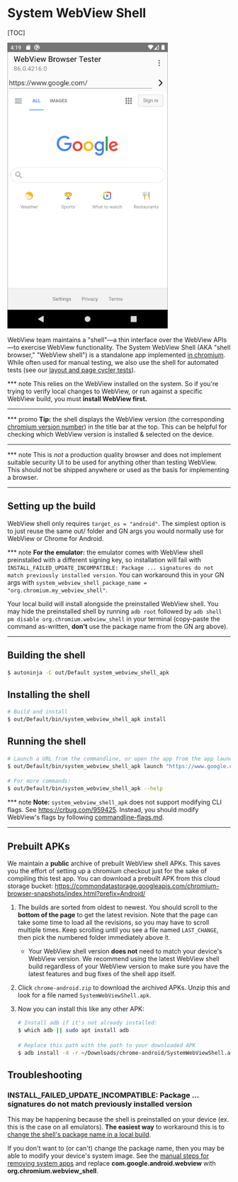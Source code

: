 # System WebView Shell

[TOC]

![WebView Shell](images/webview_shell.png)

WebView team maintains a "shell"—a thin interface over the WebView
APIs—to exercise WebView functionality. The System WebView Shell (AKA
"shell browser," "WebView shell") is a standalone app implemented [in
chromium](/android_webview/tools/system_webview_shell/). While often used for
manual testing, we also use the shell for automated tests (see our [layout and
page cycler tests](./test-instructions.md#layout-tests-and-page-cycler-tests)).

*** note
This relies on the WebView installed on the system. So if you're trying to
verify local changes to WebView, or run against a specific WebView build, you
must **install WebView first.**
***

*** promo
**Tip:** the shell displays the WebView version (the corresponding [chromium version
number](https://www.chromium.org/developers/version-numbers)) in the title bar
at the top. This can be helpful for checking which WebView version is installed
& selected on the device.
***

*** note
This is *not* a production quality browser and does not implement suitable
security UI to be used for anything other than testing WebView. This should not
be shipped anywhere or used as the basis for implementing a browser.
***

## Setting up the build

WebView shell only requires `target_os = "android"`. The simplest option is to
just reuse the same out/ folder and GN args you would normally use for WebView
or Chrome for Android.

*** note
**For the emulator:** the emulator comes with WebView shell preinstalled with a
different signing key, so installation will fail with
`INSTALL_FAILED_UPDATE_INCOMPATIBLE: Package ... signatures do not match
previously installed version`. You can workaround this in your GN args with
`system_webview_shell_package_name = "org.chromium.my_webview_shell"`.

Your local build will install alongside the preinstalled WebView shell. You may
hide the preinstalled shell by running `adb root` followed by `adb shell pm
disable org.chromium.webview_shell` in your terminal (copy-paste the command
as-written, **don't** use the package name from the GN arg above).
***

## Building the shell

```sh
$ autoninja -C out/Default system_webview_shell_apk
```

## Installing the shell

```sh
# Build and install
$ out/Default/bin/system_webview_shell_apk install
```

## Running the shell

```sh
# Launch a URL from the commandline, or open the app from the app launcher
$ out/Default/bin/system_webview_shell_apk launch "https://www.google.com/"

# For more commands:
$ out/Default/bin/system_webview_shell_apk --help
```

*** note
**Note:** `system_webview_shell_apk` does not support modifying CLI flags. See
https://crbug.com/959425. Instead, you should modify WebView's flags by
following [commandline-flags.md](./commandline-flags.md).
***

## Prebuilt APKs

We maintain a **public** archive of prebuilt WebView shell APKs. This saves you
the effort of setting up a chromium checkout just for the sake of compiling this
test app. You can download a prebuilt APK from this cloud storage bucket:
https://commondatastorage.googleapis.com/chromium-browser-snapshots/index.html?prefix=Android/

1. The builds are sorted from oldest to newest. You should scroll to the
   **bottom of the page** to get the latest revision. Note that the page can
   take some time to load all the revisions, so you may have to scroll multiple
   times. Keep scrolling until you see a file named `LAST_CHANGE`, then pick the
   numbered folder immediately above it.
     * Your WebView shell version **does not** need to match your device's
       WebView version. We recommend using the latest WebView shell build
       regardless of your WebView version to make sure you have the latest
       features and bug fixes of the shell app itself.
1. Click `chrome-android.zip` to download the archived APKs. Unzip this and look
   for a file named `SystemWebViewShell.apk`.
1. Now you can install this like any other APK:

     ```sh
     # Install adb if it's not already installed:
     $ which adb || sudo apt install adb

     # Replace this path with the path to your downloaded APK
     $ adb install -d -r ~/Downloads/chrome-android/SystemWebViewShell.apk
     ```

## Troubleshooting

### INSTALL\_FAILED\_UPDATE\_INCOMPATIBLE: Package ... signatures do not match previously installed version

This may be happening because the shell is preinstalled on your device (ex. this
is the case on all emulators). **The easiest way** to workaround this is to
[change the shell's package name in a local build](#building-for-the-emulator).

If you don't want to (or can't) change the package name, then you may be able to
modify your device's system image. See the [manual steps for removing system
apps](removing-system-apps.md) and replace **com.google.android.webview** with
**org.chromium.webview_shell**.

